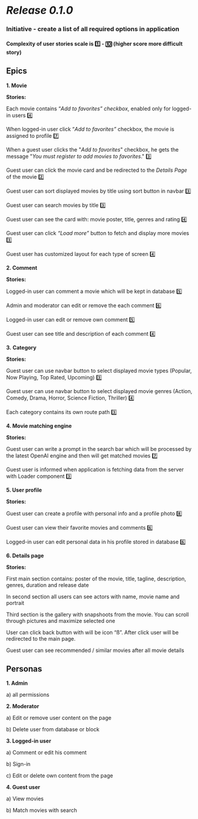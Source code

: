 # **_Release 0.1.0_**

### **Initiative -** create a list of all required options in application

#### **Complexity** of user stories scale is :one: - :keycap_ten: (higher score more difficult story)

## **Epics**

**1. Movie**

**Stories:**

Each movie contains “_Add to favorites” checkbox_, enabled only for logged-in users :four:

When logged-in user click “_Add to favorites”_ checkbox, the movie is assigned to profile :seven:

When a guest user clicks the "_Add to favorites_" checkbox, he gets the message "_You must register to add movies to favorites_." :three:

Guest user can click the movie card and be redirected to the _Details Page_ of  the movie :two:

Guest user can sort displayed movies by title using sort button in navbar :three:

Guest user can search movies by title :three:

Guest user can see the card with: movie poster, title, genres and rating :four:

Guest user can click _“Load more”_ button to fetch and display more movies :three:

Guest user has customized layout for each type of screen :four: 

**2. Comment**

**Stories:**

Logged-in user can comment a movie which will be kept in database :five:

Admin and moderator can edit or remove the each comment :six:

Logged-in user can edit or remove own comment :five:

Guest user can see title and description of each comment :four:

**3.** **Category**

**Stories:**

Guest user can use navbar button to select displayed movie types (Popular, Now Playing, Top Rated, Upcoming) :three:

Guest user can use navbar button to select displayed movie genres (Action, Comedy, Drama, Horror, Science Fiction, Thriller) :four:

Each category contains its own route path :three:

**4. Movie matching engine**

**Stories:**

Guest user can write a prompt in the search bar which will be processed by the latest OpenAI engine and then will get matched movies :seven:

Guest user is informed when application is fetching data from the server with Loader component :three:

**5. User profile**

**Stories:**

Guest user can create a profile with personal info and a profile photo :eight:

Guest user can view their favorite movies and comments :six:

Logged-in user can edit personal data in his profile stored in database :six:

**6. Details page**

**Stories:**

First main section contains: poster of the movie, title, tagline, description, genres, duration and release date

In second section all users can see actors with name, movie name and portrait

Third section is the gallery with snapshoots from the movie. You can scroll through pictures and maximize selected one

User can click back button with will be icon “ß”. After click user will be redirected to the main page.

Guest user can see recommended / similar movies after all movie details

## **Personas**

**1. Admin**

a) all permissions

**2. Moderator**

a) Edit or remove user content on the page

b) Delete user from database or block

**3. Logged-in user**

a) Comment or edit his comment

b) Sign-in

c) Edit or delete own content from the page

**4. Guest user**

a) View movies

b) Match movies with search 
